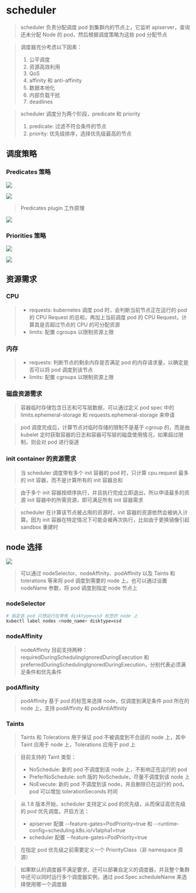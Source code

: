 # scheduler

> scheduler 负责分配调度 pod 到集群内的节点上，它监听 apiserver，查询还未分配 Node 的 pod，然后根据调度策略为这些 pod 分配节点

> 调度器充分考虑以下因素：
> 1. 公平调度
> 2. 资源高效利用
> 3. QoS
> 4. affinity 和 anti-affinity
> 5. 数据本地化
> 6. 内部负载干扰
> 7. deadlines

> scheduler 调度分为两个阶段，predicate 和 priority
> 1. predicate: 过滤不符合条件的节点
> 2. priority: 优先级排序，选择优先级最高的节点

## 调度策略
### Predicates 策略

![](media/16605731017957/16605732423827.jpg)

![](media/16605731017957/16605732568812.jpg)

> Predicates plugin 工作原理

![](media/16605731017957/16605733032962.jpg)

### Priorities 策略

![](media/16605731017957/16605733592861.jpg)

![](media/16605731017957/16605733711659.jpg)

## 资源需求
### CPU
> - requests: kubernetes 调度 pod 时，会判断当前节点正在运行的 pod 的 CPU Request 的总和，再加上当前调度 pod 的 CPU Request，计算其是否超过节点的 CPU 的可分配资源
> - limits: 配置 cgroups 以限制资源上限

### 内存
> - requests: 判断节点的剩余内存是否满足 pod 的内存请求量，以确定是否可以将 pod 调度到该节点
> - limits: 配置 cgroups 以限制资源上限

### 磁盘资源需求
> 容器临时存储包含日志和可写层数据，可以通过定义 pod spec 中的 limits.ephemeral-storage 和 requests.ephemeral-storage 来申请

> pod 调度完成后，计算节点对临时存储的限制不是基于 cgroup 的，而是由 kubelet 定时获取容器的日志和容器可写层的磁盘使用情况，如果超过限制，则会对 pod 进行驱逐

### init container 的资源需求
> 当 scheduler 调度带有多个 init 容器的 pod 时，只计算 cpu.request 最多的 init 容器，而不是计算所有的 init 容器总和

> 由于多个 init 容器按顺序执行，并且执行完成立即退出，所以申请最多的资源 init 容器中的所需资源，即可满足所有 init 容器需求

> scheduler 在计算该节点被占用的资源时，init 容器的资源依然会被纳入计算。因为 init 容器在特定情况下可能会被再次执行，比如由于更换镜像引起 sandbox 重建时

## node 选择

![](media/16605731017957/16622778021119.jpg)

> 可以通过 nodeSelector、nodeAffinity、podAffinity 以及 Taints 和 tolerations 等来将 pod 调度到需要的 node 上。也可以通过设置 nodeName 参数，将 pod 调度到指定 node 节点上

### nodeSelector
```bash
# 指定该 pod 只想运行在带有 disktype=ssd 标签的 node 上
kubectl label nodes <node_name> disktype=ssd
```

### nodeAffinity
> nodeAffinity 目前支持两种：requiredDuringSchedulingIgnoredDuringExecution 和 preferredDuringSchedulingIgnoredDuringExecution，分别代表必须满足条件和优先条件

### podAffinity
> podAffinity 基于 pod 的标签来选择 node，仅调度到满足条件 pod 所在的 node 上，支持 podAffinity 和 podAntiAffinity

### Taints
> Taints 和 Tolerations 用于保证 pod 不被调度到不合适的 node 上，其中 Taint 应用于 node 上，Tolerations 应用于 pod 上

> 目前支持的 Taint 类型：
> - NoSchedule: 新的 pod 不调度到该 node 上，不影响正在运行的 pod
> - PreferNoSchedule: soft 版的 NoSchedule，尽量不调度到该 node 上
> - NoExecute: 新的 pod 不调度到该 node，并且删除已在运行的 pod。pod 可以增加 tolerationSeconds 时间

> 从 1.8 版本开始，scheduler 支持定义 pod 的优先级，从而保证高优先级的 pod 优先调度。开启方法：
> - apiserver 配置 --feature-gates=PodPriority=true 和 --runtime-config=scheduling.k8s.io/v1alpha1=true
> - scheduler 配置 --feature-gates=PodPriority=true

> 在指定 pod 优先级之前需要定义一个 PriorityClass（非 namespace 资源）

> 如果默认的调度器不满足要求，还可以部署自定义的调度器，并且整个集群中还可以同时运行多个调度器实例，通过 pod.Spec.scheduleName 来选择使用哪一个调度器

